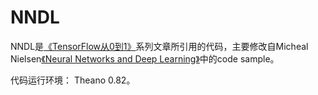 # NNDL

NNDL是[《TensorFlow从0到1》](http://www.jianshu.com/p/fc4b43ca95fc)系列文章所引用的代码，主要修改自Micheal Nielsen[《Neural Networks and Deep Learning》](https://github.com/mnielsen/neural-networks-and-deep-learning)中的code sample。

代码运行环境： Theano 0.82。

